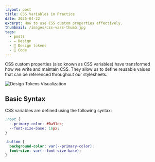 ```yaml
---
layout: post
title: CSS Variables in Practice
date: 2025-04-22
excerpt: How to use CSS custom properties effectively.
thumbnail: /images/css-vars-thumb.jpg
tags:
  - posts
  - ✏️ Design
  - 🎨 Design tokens
  - 🤖 Code
---
```


CSS custom properties (also known as CSS variables) have transformed how we write and maintain CSS. They allow us to define reusable values that can be referenced throughout our stylesheets.

![Design Tokens Visualization](/images/image.png)

## Basic Syntax

CSS variables are defined using the following syntax:

```css
:root {
  --primary-color: #0a91cc;
  --font-size-base: 16px;
}

.button {
  background-color: var(--primary-color);
  font-size: var(--font-size-base);
}
```

